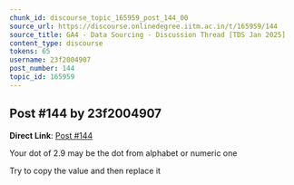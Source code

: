 ```yaml
---
chunk_id: discourse_topic_165959_post_144_00
source_url: https://discourse.onlinedegree.iitm.ac.in/t/165959/144
source_title: GA4 - Data Sourcing - Discussion Thread [TDS Jan 2025]
content_type: discourse
tokens: 65
username: 23f2004907
post_number: 144
topic_id: 165959
---
```


## Post #144 by 23f2004907

**Direct Link**: [Post #144](https://discourse.onlinedegree.iitm.ac.in/t/165959/144)

Your dot of 2.9 may be the dot from alphabet or numeric one

Try to copy the value and then replace it
